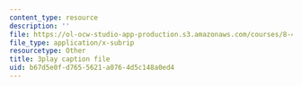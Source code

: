 ```yaml
---
content_type: resource
description: ''
file: https://ol-ocw-studio-app-production.s3.amazonaws.com/courses/8-422-atomic-and-optical-physics-ii-spring-2013/b67d5e0fd7655621a0764d5c148a0ed4_hmAp4ASxmKs.vtt
file_type: application/x-subrip
resourcetype: Other
title: 3play caption file
uid: b67d5e0f-d765-5621-a076-4d5c148a0ed4
---
```

